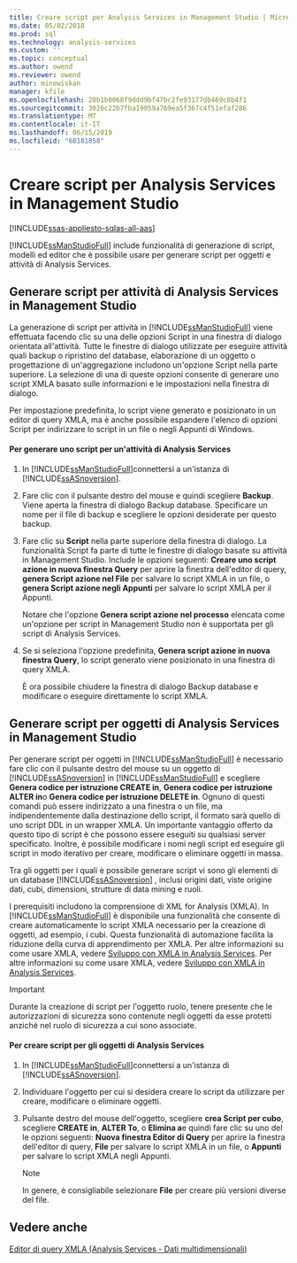 ```yaml
---
title: Creare script per Analysis Services in Management Studio | Microsoft Docs
ms.date: 05/02/2018
ms.prod: sql
ms.technology: analysis-services
ms.custom: ''
ms.topic: conceptual
ms.author: owend
ms.reviewer: owend
author: minewiskan
manager: kfile
ms.openlocfilehash: 28b1b0068f9ddd9bf47bc2fe93177db469c8b4f1
ms.sourcegitcommit: 3026c22b7fba19059a769ea5f367c4f51efaf286
ms.translationtype: MT
ms.contentlocale: it-IT
ms.lasthandoff: 06/15/2019
ms.locfileid: "68181858"
---
```

# <a name="create-analysis-services-scripts-in-management-studio"></a>Creare script per Analysis Services in Management Studio
[!INCLUDE[ssas-appliesto-sqlas-all-aas](../../includes/ssas-appliesto-sqlas-all-aas.md)]

  [!INCLUDE[ssManStudioFull](../../includes/ssmanstudiofull-md.md)] include funzionalità di generazione di script, modelli ed editor che è possibile usare per generare script per oggetti e attività di Analysis Services.  
  
## <a name="script-analysis-services-tasks-in-management-studio"></a>Generare script per attività di Analysis Services in Management Studio  
 La generazione di script per attività in [!INCLUDE[ssManStudioFull](../../includes/ssmanstudiofull-md.md)] viene effettuata facendo clic su una delle opzioni Script in una finestra di dialogo orientata all'attività. Tutte le finestre di dialogo utilizzate per eseguire attività quali backup o ripristino del database, elaborazione di un oggetto o progettazione di un'aggregazione includono un'opzione Script nella parte superiore. La selezione di una di queste opzioni consente di generare uno script XMLA basato sulle informazioni e le impostazioni nella finestra di dialogo.  
  
 Per impostazione predefinita, lo script viene generato e posizionato in un editor di query XMLA, ma è anche possibile espandere l'elenco di opzioni Script per indirizzare lo script in un file o negli Appunti di Windows.  
  
#### <a name="to-script-an-analysis-services-task"></a>Per generare uno script per un'attività di Analysis Services  
  
1.  In [!INCLUDE[ssManStudioFull](../../includes/ssmanstudiofull-md.md)]connettersi a un'istanza di [!INCLUDE[ssASnoversion](../../includes/ssasnoversion-md.md)].  
  
2.  Fare clic con il pulsante destro del mouse e quindi scegliere **Backup**. Viene aperta la finestra di dialogo Backup database. Specificare un nome per il file di backup e scegliere le opzioni desiderate per questo backup.  
  
3.  Fare clic su **Script** nella parte superiore della finestra di dialogo. La funzionalità Script fa parte di tutte le finestre di dialogo basate su attività in Management Studio. Include le opzioni seguenti: **Creare uno script azione in nuova finestra Query** per aprire la finestra dell'editor di query, **genera Script azione nel File** per salvare lo script XMLA in un file, o **genera Script azione negli Appunti** per salvare lo script XMLA per il Appunti.  
  
     Notare che l'opzione **Genera script azione nel processo** elencata come un'opzione per script in Management Studio non è supportata per gli script di Analysis Services.  
  
4.  Se si seleziona l'opzione predefinita, **Genera script azione in nuova finestra Query**, lo script generato viene posizionato in una finestra di query XMLA.  
  
     È ora possibile chiudere la finestra di dialogo Backup database e modificare o eseguire direttamente lo script XMLA.  
  
## <a name="script-analysis-services-objects-in-management-studio"></a>Generare script per oggetti di Analysis Services in Management Studio  
 Per generare script per oggetti in [!INCLUDE[ssManStudioFull](../../includes/ssmanstudiofull-md.md)] è necessario fare clic con il pulsante destro del mouse su un oggetto di [!INCLUDE[ssASnoversion](../../includes/ssasnoversion-md.md)] in [!INCLUDE[ssManStudioFull](../../includes/ssmanstudiofull-md.md)] e scegliere **Genera codice per istruzione CREATE in**, **Genera codice per istruzione ALTER in**o **Genera codice per istruzione DELETE in**. Ognuno di questi comandi può essere indirizzato a una finestra o un file, ma indipendentemente dalla destinazione dello script, il formato sarà quello di uno script DDL in un wrapper XMLA. Un importante vantaggio offerto da questo tipo di script è che possono essere eseguiti su qualsiasi server specificato. Inoltre, è possibile modificare i nomi negli script ed eseguire gli script in modo iterativo per creare, modificare o eliminare oggetti in massa.  
  
 Tra gli oggetti per i quali è possibile generare script vi sono gli elementi di un database [!INCLUDE[ssASnoversion](../../includes/ssasnoversion-md.md)] , inclusi origini dati, viste origine dati, cubi, dimensioni, strutture di data mining e ruoli.  
  
 I prerequisiti includono la comprensione di XML for Analysis (XMLA). In [!INCLUDE[ssManStudioFull](../../includes/ssmanstudiofull-md.md)] è disponibile una funzionalità che consente di creare automaticamente lo script XMLA necessario per la creazione di oggetti, ad esempio, i cubi. Questa funzionalità di automazione facilita la riduzione della curva di apprendimento per XMLA. Per altre informazioni su come usare XMLA, vedere [Sviluppo con XMLA in Analysis Services](../../analysis-services/multidimensional-models-scripting-language-assl-xmla/developing-with-xmla-in-analysis-services.md). Per altre informazioni su come usare XMLA, vedere [Sviluppo con XMLA in Analysis Services](../../analysis-services/multidimensional-models-scripting-language-assl-xmla/developing-with-xmla-in-analysis-services.md).  
  
> [!IMPORTANT]  
>  Durante la creazione di script per l'oggetto ruolo, tenere presente che le autorizzazioni di sicurezza sono contenute negli oggetti da esse protetti anziché nel ruolo di sicurezza a cui sono associate.  
  
#### <a name="to-script-analysis-services-objects"></a>Per creare script per gli oggetti di Analysis Services  
  
1.  In [!INCLUDE[ssManStudioFull](../../includes/ssmanstudiofull-md.md)]connettersi a un'istanza di [!INCLUDE[ssASnoversion](../../includes/ssasnoversion-md.md)].  
  
2.  Individuare l'oggetto per cui si desidera creare lo script da utilizzare per creare, modificare o eliminare oggetti.  
  
3.  Pulsante destro del mouse dell'oggetto, scegliere **crea Script per cubo**, scegliere **CREATE in**, **ALTER To**, o **Elimina a**e quindi fare clic su uno del le opzioni seguenti: **Nuova finestra Editor di Query** per aprire la finestra dell'editor di query, **File** per salvare lo script XMLA in un file, o **Appunti** per salvare lo script XMLA negli Appunti.  
  
    > [!NOTE]  
    >  In genere, è consigliabile selezionare **File** per creare più versioni diverse del file.  
  
## <a name="see-also"></a>Vedere anche  
 [Editor di query XMLA &#40;Analysis Services - Dati multidimensionali&#41;](http://msdn.microsoft.com/library/14623019-7839-4038-9d12-2f8953d2ec04)  
  
  
